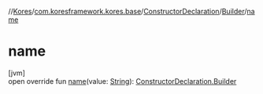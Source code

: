 //[Kores](../../../../index.md)/[com.koresframework.kores.base](../../index.md)/[ConstructorDeclaration](../index.md)/[Builder](index.md)/[name](name.md)

# name

[jvm]\
open override fun [name](name.md)(value: [String](https://kotlinlang.org/api/latest/jvm/stdlib/kotlin/-string/index.html)): [ConstructorDeclaration.Builder](index.md)
